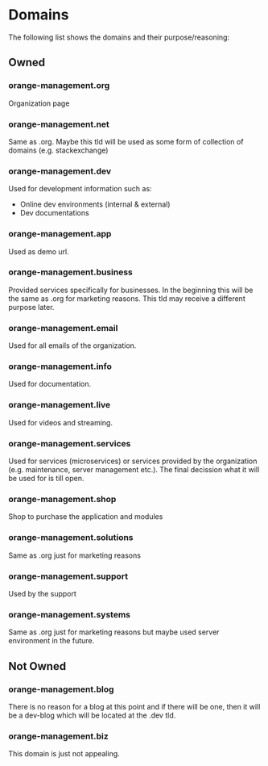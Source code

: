 # Domains

The following list shows the domains and their purpose/reasoning: 

## Owned

### orange-management.org

Organization page

### orange-management.net

Same as .org. Maybe this tld will be used as some form of collection of domains (e.g. stackexchange)

### orange-management.dev

Used for development information such as:

* Online dev environments (internal & external)
* Dev documentations

### orange-management.app

Used as demo url.

### orange-management.business

Provided services specifically for businesses. In the beginning this will be the same as .org for marketing reasons. This tld may receive a different purpose later.

### orange-management.email

Used for all emails of the organization.

### orange-management.info

Used for documentation.

### orange-management.live

Used for videos and streaming.

### orange-management.services

Used for services (microservices) or services provided by the organization (e.g. maintenance, server management etc.). The final decission what it will be used for is till open.

### orange-management.shop

Shop to purchase the application and modules

### orange-management.solutions

Same as .org just for marketing reasons

### orange-management.support

Used by the support

### orange-management.systems

Same as .org just for marketing reasons but maybe used server environment in the future.

## Not Owned

### orange-management.blog

There is no reason for a blog at this point and if there will be one, then it will be a dev-blog which will be located at the .dev tld.

### orange-management.biz

This domain is just not appealing.
